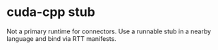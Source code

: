 # cuda-cpp stub
Not a primary runtime for connectors. Use a runnable stub in a nearby language and bind via RTT manifests.